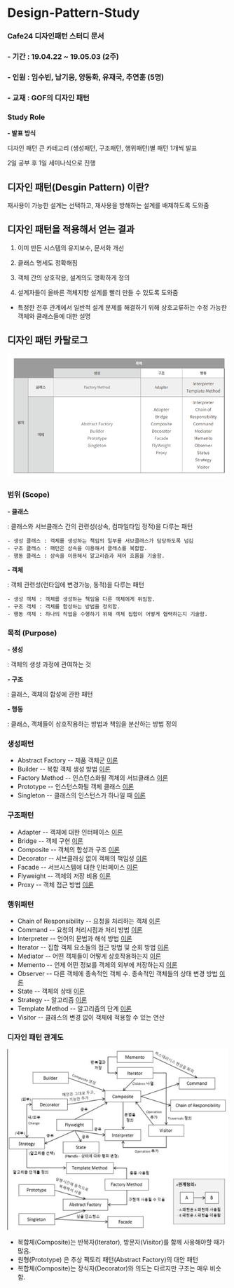 # Design-Pattern-Study
### Cafe24 디자인패턴 스터디 문서
### - 기간 : 19.04.22 ~ 19.05.03 (2주)
### - 인원 : 임수빈, 남기웅, 양동화, 유재국, 추연훈 (5명)
### - 교재 : GOF의 디자인 패턴
### Study Role
  __- 발표 방식__
  
   디자인 패턴 큰 카테고리 (생성패턴, 구조패턴, 행위패턴)별 패턴 1개씩 발표 
   
   2일 공부 후 1일 세미나식으로 진행
   
## 디자인 패턴(Desgin Pattern) 이란?
재사용이 가능한 설계는 선택하고, 재사용을 방해하는 설계를 배제하도록 도와줌   

## 디자인 패턴을 적용해서 얻는 결과
1. 이미 만든 시스템의 유지보수, 문서화 개선

2. 클래스 명세도 정확해짐

3. 객체 간의 상호작용, 설계의도 명확하게 정의

4. 설계자들이 올바른 객체지향 설계를 빨리 만들 수 있도록 도와줌

* 특정한 전후 관계에서 일반적 설계 문제를 해결하기 위해 상호교류하는 수정 가능한 
  객체와 클래스들에 대한 설명
  
## 디자인 패턴 카탈로그
![Design-Pattern Diagram](./src/img/designpattern1.PNG)

### 범위 (Scope)

__- 클래스__

: 클래스와 서브클래스 간의 관련성(상속, 컴파일타임 정적)을 다루는 패턴

	- 생성 클래스 : 객체를 생성하는 책임의 일부를 서브클래스가 담당하도록 넘김
	- 구조 클래스 : 패턴은 상속을 이용해서 클래스를 복합함.
	- 행동 클래스 : 상속을 이용해서 알고리즘과 제어 흐름을 기술함.

__- 객체__

: 객체 관련성(런타임에 변경가능, 동적)을 다루는 패턴

	- 생성 객체 : 객체를 생성하는 책임을 다른 객체에게 위임함.
	- 구조 객체 : 객체를 합성하는 방법을 정의함.
	- 행동 객체 : 하나의 작업을 수행하기 위해 객체 집합이 어떻게 협력하는지 기술함.

### 목적 (Purpose)

__- 생성__

: 객체의 생성 과정에 관여하는 것

 __- 구조__

: 클래스, 객체의 합성에 관한 패턴

__- 행동__

: 클래스, 객체들이 상호작용하는 방법과 책임을 분산하는 방법 정의

### 생성패턴
 - Abstract Factory -- 제품 객체군 [이론](https://github.com/Soobinnn/Design-Pattern-Study/blob/master/src/abstractFactory/README.md)
 - Builder -- 복합 객체 생성 방법  [이론](http://naver.me/xaFu59WW)
 - Factory Method -- 인스턴스화될 객체의 서브클래스 [이론](https://github.com/Soobinnn/Design-Pattern-Study/blob/master/src/factoryMethod/README.md)
 - Prototype -- 인스턴스화될 객체 클래스 [이론](https://blog.naver.com/new_jae_guk/221521427632)
 - Singleton -- 클래스의 인스턴스가 하나일 때 [이론](https://develop-im.tistory.com/45) 

### 구조패턴
 - Adapter -- 객체에 대한 인터페이스 [이론](https://github.com/Soobinnn/Design-Pattern-Study/blob/master/src/adapter/Adapter.md)
 - Bridge -- 객체 구현 [이론](<https://github.com/Soobinnn/Design-Pattern-Study/blob/master/src/bridge/README.md>)
 - Composite -- 객체의 합성과 구조 [이론](https://blog.naver.com/new_jae_guk/221525577141)
 - Decorator -- 서브클래싱 없이 객체의 책임성 [이론](https://github.com/Soobinnn/Design-Pattern-Study/blob/master/src/decorator/README.md)
 - Facade -- 서브시스템에 대한 인터페이스 [이론](https://github.com/Soobinnn/Design-Pattern-Study/blob/master/src/facade/facade.md)
 - Flyweight -- 객체의 저장 비용 [이론](https://github.com/Soobinnn/Design-Pattern-Study/blob/master/src/flyweight/README.md)
 - Proxy -- 객체 접근 방법 [이론](https://github.com/Soobinnn/Design-Pattern-Study/blob/master/src/proxy/README.md)

### 행위패턴
 - Chain of Responsibility -- 요청을 처리하는 객체 [이론](https://github.com/Soobinnn/Design-Pattern-Study/blob/master/src/chainOfResponsibility/README.md)
 - Command -- 요청의 처리시점과 처리 방법 [이론](https://github.com/Soobinnn/Design-Pattern-Study/tree/master/src/command/README.md)
 - Interpreter -- 언어의 문법과 해석 방법 [이론](https://blog.naver.com/new_jae_guk/221528121772)
 - Iterator -- 집합 객체 요소들의 접근 방법 및 순회 방법 [이론](https://github.com/Soobinnn/Design-Pattern-Study/tree/master/src/iterator/README.md)
 - Mediator -- 어떤 객체들이 어떻게 상호작용하는지 [이론](https://github.com/Soobinnn/Design-Pattern-Study/blob/master/src/mediator/Mediator.md)
 - Memento -- 언제 어떤 정보를 객체의 외부에 저장하는지 [이론](https://github.com/Soobinnn/Design-Pattern-Study/blob/master/src/memento/README.md)
 - Observer -- 다른 객체에 종속적인 객체 수. 종속적인 객체들의 상태 변경 방법 [이론](https://github.com/Soobinnn/Design-Pattern-Study/blob/master/src/observer/observer.md)
 - State -- 객체의 상태 [이론](https://github.com/Soobinnn/Design-Pattern-Study/blob/master/src/state/README.md)
 - Strategy -- 알고리즘 [이론](https://github.com/Soobinnn/Design-Pattern-Study/blob/master/src/strategy/README.md)
 - Template Method -- 알고리즘의 단계 [이론](https://github.com/Soobinnn/Design-Pattern-Study/blob/master/src/templateMethod/README.md)
 - Visitor -- 클래스의 변경 없이 객체에 적용할 수 있는 연산

### 디자인 패턴 관계도
![Design-Pattern Relation](./src/img/designpattern2.PNG)

* 복합체(Composite)는 반복자(Iterator), 방문자(Visitor)를 함께 사용해야할 때가 많음.
* 원형(Prototype)  은 추상 팩토리 패턴(Abstract Factory)의 대안 패턴
* 복합체(Composite)는 장식자(Decorator)와 의도는 다르지만 구조는 매우 비슷함.
